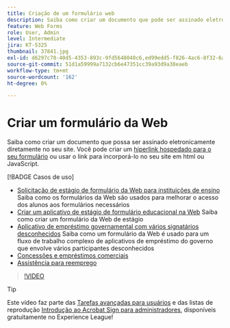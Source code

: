 ```yaml
---
title: Criação de um formulário web
description: Saiba como criar um documento que pode ser assinado eletronicamente diretamente no seu site
feature: Web Forms
role: User, Admin
level: Intermediate
jira: KT-5325
thumbnail: 37841.jpg
exl-id: d6297c78-40d5-4353-893c-9fd5648048c6,ed99edd5-f826-4ac6-8f32-6a4e6e48ddc6
source-git-commit: 51d1a59999a7132cb6e47351cc39a93d9a38eaeb
workflow-type: tm+mt
source-wordcount: '162'
ht-degree: 0%

---
```


# Criar um formulário da Web

Saiba como criar um documento que possa ser assinado eletronicamente diretamente no seu site. Você pode criar um [hiperlink hospedado para o seu formulário](https://salesforceintegration.na2.echosign.com/public/esignWidget?wid=CBFCIBAA3AAABLblqZhBTZvjMual0H-M6HTSunw9hV1t-OdGbQI3d-nWJdEH76dHPxK1QH6DO9XGjch6QVho*) ou usar o link para incorporá-lo no seu site em html ou JavaScript.

[!BADGE Casos de uso]

* [Solicitação de estágio de formulário da Web para instituições de ensino](https://experienceleague.adobe.com/docs/document-cloud-learn/sign-learning-hub/expand/recipes/edu/usecase-edu-intern.html?lang=pt-BR)
Saiba como os formulários da Web são usados para melhorar o acesso dos alunos aos formulários necessários
* [Criar um aplicativo de estágio de formulário educacional na Web](https://experienceleague.adobe.com/docs/document-cloud-learn/sign-learning-hub/expand/recipes/edu/usecase-edu-intern-create.html?lang=pt-BR)
Saiba como criar um formulário da Web de estágio
* [Aplicativo de empréstimo governamental com vários signatários desconhecidos](https://experienceleague.adobe.com/docs/document-cloud-learn/sign-learning-hub/expand/recipes/gov/webform-multiple-signers.html?lang=pt-BR)
Saiba como um formulário da Web é usado para um fluxo de trabalho complexo de aplicativos de empréstimo do governo que envolve vários participantes desconhecidos
* [Concessões e empréstimos comerciais](https://experienceleague.adobe.com/docs/document-cloud-learn/sign-learning-hub/expand/recipes/gov/usecasegovgrants.html?lang=pt-BR)
* [Assistência para reemprego](https://experienceleague.adobe.com/docs/document-cloud-learn/sign-learning-hub/expand/recipes/gov/usecasegovreemployment.html?lang=pt-BR)

>[!VIDEO](https://video.tv.adobe.com/v/37841?quality=12&learn=on&hidetitle=true)

>[!TIP]
>
>Este vídeo faz parte das [Tarefas avançadas para usuários](https://experienceleague.adobe.com/pt-br/playlists/acrobat-sign-perform-advanced-tasks-business-users) e das listas de reprodução [Introdução ao Acrobat Sign para administradores](https://experienceleague.adobe.com/pt-br/playlists/acrobat-sign-get-started-administrators), disponíveis gratuitamente no Experience League!
